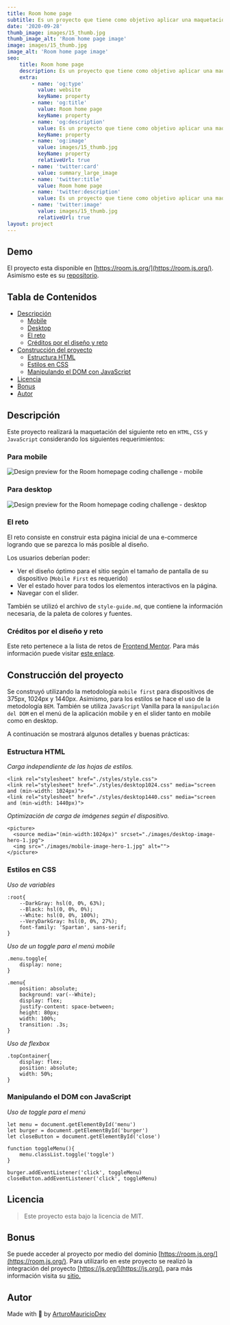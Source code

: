 ```yaml
---
title: Room home page
subtitle: Es un proyecto que tiene como objetivo aplicar una maquetación en HTML, CSS y JavaScript. El proyecto forma parte de la escuela de Desarrollo Web de Platzi utilizando el challenge de Frontend Mentor.
date: '2020-09-28'
thumb_image: images/15_thumb.jpg
thumb_image_alt: 'Room home page image'
image: images/15_thumb.jpg
image_alt: 'Room home page image'
seo:
    title: Room home page
    description: Es un proyecto que tiene como objetivo aplicar una maquetación en HTML, CSS y JavaScript. El proyecto forma parte de la escuela de Desarrollo Web de Platzi utilizando el challenge de Frontend Mentor.
    extra:
        - name: 'og:type'
          value: website
          keyName: property
        - name: 'og:title'
          value: Room home page
          keyName: property
        - name: 'og:description'
          value: Es un proyecto que tiene como objetivo aplicar una maquetación en HTML, CSS y JavaScript. El proyecto forma parte de la escuela de Desarrollo Web de Platzi utilizando el challenge de Frontend Mentor.
          keyName: property
        - name: 'og:image'
          value: images/15_thumb.jpg
          keyName: property
          relativeUrl: true
        - name: 'twitter:card'
          value: summary_large_image
        - name: 'twitter:title'
          value: Room home page
        - name: 'twitter:description'
          value: Es un proyecto que tiene como objetivo aplicar una maquetación en HTML, CSS y JavaScript. El proyecto forma parte de la escuela de Desarrollo Web de Platzi utilizando el challenge de Frontend Mentor.
        - name: 'twitter:image'
          value: images/15_thumb.jpg
          relativeUrl: true
layout: project
---
```


## Demo

El proyecto esta disponible en [https://room.js.org/](https://room.js.org/). Asimísmo este es su [repositorio](https://github.com/ArturoMauricioDev/roomHomepage).

## Tabla de Contenidos

-   [Descripción](#descripción)
    -   [Mobile](#para-mobile)
    -   [Desktop](#para-desktop)
    -   [El reto](#el-reto)
    -   [Créditos por el diseño y reto](#créditos-por-el-diseño-y-reto)
-   [Construcción del proyecto](#construcción-del-proyecto)
    -   [Estructura HTML](#estructura-html)
    -   [Estilos en CSS](#estilos-en-css)
    -   [Manipulando el DOM con JavaScript](#manipulando-el-dom-con-javascript)
-   [Licencia](#licencia)
-   [Bonus](#bonus)
-   [Autor](#autor)

<!-- toc -->

## Descripción

Este proyecto realizará la maquetación del siguiente reto en `HTML`, `CSS` y `JavaScript` considerando los siguientes requerimientos:

### Para mobile

![Design preview for the Room homepage coding challenge - mobile](https://github.com/ArturoMauricioDev/roomHomepage/raw/master/design/mobile-design.jpg)

### Para desktop

![Design preview for the Room homepage coding challenge - desktop](https://github.com/ArturoMauricioDev/roomHomepage/raw/master/design/desktop-preview.jpg)

### El reto

El reto consiste en construir esta página inicial de una e-commerce logrando que se parezca lo más posible al diseño.

Los usuarios deberían poder:

-   Ver el diseño óptimo para el sitio según el tamaño de pantalla de su dispositivo (`Mobile First` es requerido)
-   Ver el estado hover para todos los elementos interactivos en la página.
-   Navegar con el slider.

También se utilizó el archivo de `style-guide.md`, que contiene la información necesaria, de la paleta de colores y fuentes.

### Créditos por el diseño y reto

Este reto pertenece a la lista de retos de [Frontend Mentor](https://www.frontendmentor.io/dashboard). Para más información puede visitar [este enlace](https://www.frontendmentor.io/challenges/room-homepage-BtdBY_ENq).

## Construcción del proyecto

Se construyó utilizando la metodología `mobile first` para dispositivos de 375px, 1024px y 1440px. Asimismo, para los estilos se hace el uso de la metodología `BEM`. También se utiliza `JavaScript` Vanilla para la `manipulación del DOM` en el menú de la aplicación mobile y en el slider tanto en mobile como en desktop.

A continuación se mostrará algunos detalles y buenas prácticas:

### Estructura HTML

_Carga independiente de las hojas de estilos._

```
<link rel="stylesheet" href="./styles/style.css">
<link rel="stylesheet" href="./styles/desktop1024.css" media="screen and (min-width: 1024px)">
<link rel="stylesheet" href="./styles/desktop1440.css" media="screen and (min-width: 1440px)">
```

_Optimización de carga de imágenes según el dispositivo._

```
<picture>
  <source media="(min-width:1024px)" srcset="./images/desktop-image-hero-1.jpg">
  <img src="./images/mobile-image-hero-1.jpg" alt="">
</picture>
```

### Estilos en CSS

_Uso de variables_

```
:root{
    --DarkGray: hsl(0, 0%, 63%);
    --Black: hsl(0, 0%, 0%);
    --White: hsl(0, 0%, 100%);
    --VeryDarkGray: hsl(0, 0%, 27%);
    font-family: 'Spartan', sans-serif;
}
```

_Uso de un toggle para el menú mobile_

```
.menu.toggle{
    display: none;
}

.menu{
    position: absolute;
    background: var(--White);
    display: flex;
    justify-content: space-between;
    height: 80px;
    width: 100%;
    transition: .3s;
}
```

_Uso de flexbox_

```
.topContainer{
    display: flex;
    position: absolute;
    width: 50%;
}
```

### Manipulando el DOM con JavaScript

_Uso de toggle para el menú_

```
let menu = document.getElementById('menu')
let burger = document.getElementById('burger')
let closeButton = document.getElementById('close')

function toggleMenu(){
    menu.classList.toggle('toggle')
}

burger.addEventListener('click', toggleMenu)
closeButton.addEventListener('click', toggleMenu)
```

## Licencia

> Este proyecto esta bajo la licencia de MIT.

## Bonus

Se puede acceder al proyecto por medio del dominio [https://room.js.org/](https://room.js.org/). Para utilizarlo en este proyecto se realizó la integración del proyecto [https://js.org/](https://js.org/), para más información visita su [sitio.](https://js.org/)

## Autor

Made with 💜 by [ArturoMauricioDev](https://arturomauricio.bio.link/)

